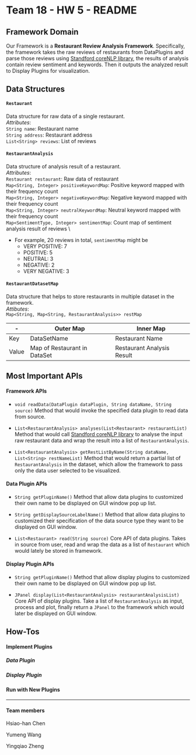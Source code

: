 Team 18 - HW 5 - README
============

## Framework Domain
Our Framework is a **Restaurant Review Analysis Framework**. 
Specifically, the framework takes the raw reviews of restaurants from DataPlugins and parse those reviews using <a href="https://stanfordnlp.github.io/CoreNLP/">Standford coreNLP library</a>, the results of analysis contain review sentiment and keywords. Then it outputs the analyzed result to Display Plugins for visualization.


## Data Structures

#### `Restaurant`
Data structure for raw data of a single restaurant. \
*Attributes*: \
`String name`: Restaurant name \
`String address`: Restaurant address \
`List<String> reviews`: List of reviews 

#### `RestaurantAnalysis`
Data structure of analysis result of a restaurant. \
*Attributes*: \
`Restaurant restaurant`: Raw data of restaurant \
`Map<String, Integer> positiveKeywordMap`: Positive keyword mapped with their frequency count \
`Map<String, Integer> negativeKeywordMap`: Negative keyword mapped with their frequency count \
`Map<String, Integer> neutralKeywordMap`: Neutral keyword mapped with their frequency count \
`Map<SentimentType, Integer> sentimentMap`: Count map of sentiment analysis result of reviews \
* For example, 20 reviews in total, `sentimentMap` might be 
	* VERY POSITIVE: 7
	* POSITIVE: 5
	* NEUTRAL: 3
	* NEGATIVE: 2
	* VERY NEGATIVE: 3

#### `RestaurantDatasetMap`
Data structure that helps to store restaurants in multiple dataset in the framework. \
*Attibutes*: \
`Map<String, Map<String, RestaurantAnalysis>> restMap`

|     -  | Outer Map | Inner Map |
|------------- | ------------- | -------- |
| Key   | DataSetName | Restaurant Name |
| Value  | Map of Restaurant in DataSet | Restaurant Analysis Result |

## Most Important APIs

#### Framework APIs

* `void readData(DataPlugin dataPlugin, String dataName, String source)`
	Method that would invoke the specified data plugin to read data from source.

* `List<RestaurantAnalysis> analyses(List<Restaurant> restaurantList)`
	Method that would call <a href="https://stanfordnlp.github.io/CoreNLP/">Standford coreNLP library</a> to analyse the input raw restaurant data and wrap the result into a list of `RestaurantAnalysis`.
* `List<RestaurantAnalysis> getRestListByName(String dataName, List<String> restNameList)`
	Method that would return a partial list of `RestaurantAnalysis` in the dataset, which allow the framework to pass only the data user selected to be visualized.


#### Data Plugin APIs
* `String getPluginName()`
	Method that allow data plugins to customized their own name to be displayed on GUI window pop up list.

* `String getDisplaySourceLabelName()`
	Method that allow data plugins to customized their specification of the data source type they want to be displayed on GUI window.

* `List<Restaurant> read(String source)`
	Core API of data plugins. Takes in source from user, read and wrap the data as a list of `Restaurant` which would lately be stored in framework.


#### Display Plugin APIs
* `String getPluginName()`
	Method that allow display plugins to customized their own name to be displayed on GUI window pop up list.

* `JPanel display(List<RestaurantAnalysis> restaurantAnalysisList)`
	Core API of display plugins. Take a list of `RestaurantAnalysis` as input, process and plot, finally return a `JPanel` to the framework which would later be displayed on GUI window.

## How-Tos

#### Implement Plugins

##### Data Plugin

##### Display Plugin

#### Run with New Plugins

---

#### Team members

Hsiao-han Chen

Yumeng Wang

Yingqiao Zheng


